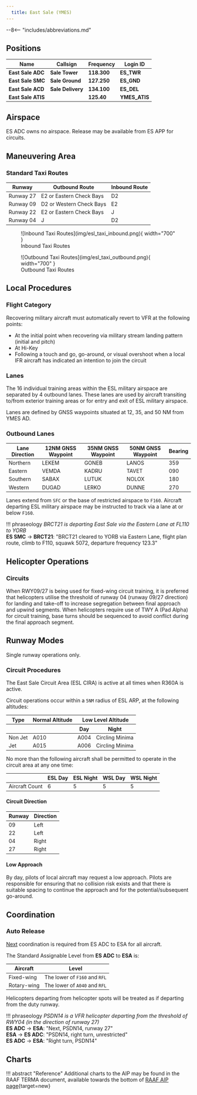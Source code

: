 ```yaml
---
  title: East Sale (YMES)
---
```


--8<-- "includes/abbreviations.md"

## Positions

| Name               | Callsign           | Frequency        | Login ID             |
| ------------------ | --------------     | ---------------- | -----------------------------|
| **East Sale ADC**      | **Sale Tower**    | **118.300**          | **ES_TWR**                       |
| **East Sale SMC**      | **Sale Ground**   | **127.250**          | **ES_GND**                       |
| **East Sale ACD**      | **Sale Delivery** | **134.100**          | **ES_DEL**                       |
| **East Sale ATIS**     |                    | **125.40**           | **YMES_ATIS**                    |

## Airspace
ES ADC owns no airspace. Release may be available from ES APP for circuits.

## Maneuvering Area
### Standard Taxi Routes
| Runway     | Outbound Route                   | Inbound Route                   |
| ---------- | -------------------------------- | --------------------------------|
| Runway 27  | E2 or Eastern Check Bays         | D2                              |
| Runway 09  | D2 or Western Check Bays         | E2                              |
| Runway 22  | E2 or Eastern Check Bays         | J                               |
| Runway 04  | J                                | D2                              |

<figure markdown>
![Inbound Taxi Routes](img/esl_taxi_inbound.png){ width="700" }
<figcaption>Inbound Taxi Routes</figcaption>
</figure>

<figure markdown>
![Outbound Taxi Routes](img/esl_taxi_outbound.png){ width="700" }
<figcaption>Outbound Taxi Routes</figcaption>
</figure>

## Local Procedures 
### Flight Category
Recovering military aircraft must automatically revert to VFR at the following points:

- At the initial point when recovering via military stream landing pattern (initial and pitch)
- At Hi-Key
- Following a touch and go, go-around, or visual overshoot when a local IFR aircraft has indicated an intention to join the circuit

### Lanes
The 16 individual training areas within the ESL military airspace are separated by 4 outbound lanes. These lanes are used by aircraft transiting to/from exterior training areas or for entry and exit of ESL military airspace.

Lanes are defined by GNSS waypoints situated at 12, 35, and 50 NM from YMES AD.

### Outbound Lanes

| Lane Direction | 12NM GNSS Waypoint | 35NM GNSS Waypoint | 50NM GNSS Waypoint | Bearing |
| -------------- | ------------------ | ------------------ | ------------------ | ------- |
| Northern       | LEKEM              | GONEB              | LANOS              | 359     |
| Eastern        | VEMDA              | KADRU              | TAVET              | 090     |
| Southern       | SABAX              | LUTUK              | NOLOX              | 180     |
| Western        | DUGAD              | LERKO              | DUNNE              | 270     |

Lanes extend from `SFC` or the base of restricted airspace to `F160`. Aircraft departing ESL military airspace may be instructed to track via a lane at or below `F160`.

!!! phraseology
    *BRCT21 is departing East Sale via the Eastern Lane at FL110 to YORB*  
    **ES SMC** -> **BRCT21**: "BRCT21 cleared to YORB via Eastern Lane, flight plan route, climb to F110, squawk 5072, departure frequency 123.3"

## Helicopter Operations
### Circuits  
When RWY09/27 is being used for fixed-wing circuit training, it is preferred that helicopters utilise the threshold of runway 04 (runway 09/27 direction) for landing and take-off to increase segregation between final approach and upwind segments. When helicopters require use of TWY A (Pad Alpha) for circuit training, base turns should be sequenced to avoid conflict during the final approach segment.

## Runway Modes
Single runway operations only.

### Circuit Procedures
The East Sale Circuit Area (ESL CIRA) is active at all times when R360A is active.

Circuit operations occur within a `5NM` radius of ESL ARP, at the following altitudes:

<table>
  <thead>
    <tr>
      <th>Type</th>
      <th>Normal Altitude</th>
      <th colspan="2">Low Level Altitude</th>
    </tr>
    <tr>
      <th></th>
      <th></th>
      <th>Day</th>
      <th>Night</th>
    </tr>
  </thead>
  <tbody>
    <tr>
      <td>Non Jet</td>
      <td>A010</td>
      <td>A004</td>
      <td>Circling Minima</td>
    </tr>
    <tr>
      <td>Jet</td>
      <td>A015</td>
      <td>A006</td>
      <td>Circling Minima</td>
    </tr>
  </tbody>
</table>

No more than the following aircraft shall be permitted to operate in the circuit area at any one time:

| | ESL Day | ESL Night | WSL Day | WSL Night |
| ------ | ------- | --------- | ------- | --------- |
| Aircraft Count    | 6       | 5         | 5       | 5         |

#### Circuit Direction
| Runway | Direction |
| ------ | ----------|
| 09     | Left      |
| 22     | Left      |
| 04     | Right     |
| 27     | Right     |

#### Low Approach
By day, pilots of local aircraft may request a low approach. Pilots are responsible for ensuring that no collision risk exists and that there is suitable spacing to continue the approach and for the potential/subsequent go-around.

## Coordination
### Auto Release
[Next](../../controller-skills/coordination.md#next) coordination is required from ES ADC to ESA for all aircraft.

The Standard Assignable Level from  **ES ADC** to **ESA** is:

| Aircraft | Level |
| -------- | ----- |
| Fixed-wing | The lower of `F160` and `RFL` |
| Rotary-wing | The lower of `A040` and `RFL` |

Helicopters departing from helicopter spots will be treated as if departing from the duty runway.

!!! phraseology
    *PSDN14 is a VFR helicopter departing from the threshold of RWY04 (in the direction of runway 27)*  
    <span class="hotline">**ES ADC** -> **ESA**</span>: "Next, PSDN14, runway 27"  
    <span class="hotline">**ESA** -> **ES ADC**</span>: "PSDN14, right turn, unrestricted"  
    <span class="hotline">**ES ADC** -> **ESA**</span>: "Right turn, PSDN14" 

## Charts
!!! abstract "Reference"
    Additional charts to the AIP may be found in the RAAF TERMA document, available towards the bottom of [RAAF AIP page](https://ais-af.airforce.gov.au/australian-aip){target=new}